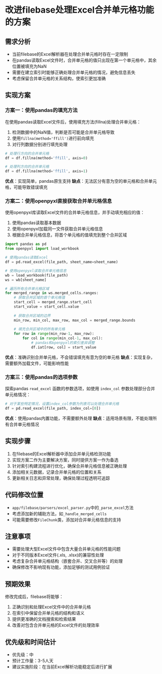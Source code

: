 # 改进filebase处理Excel合并单元格功能的方案

## 需求分析
- 当前filebase的Excel解析器在处理合并单元格时存在一定限制
- 在pandas读取Excel文件时，合并单元格的值只出现在第一个单元格中，其余位置被填充为NaN
- 需要在建立索引时能够正确处理合并单元格的情况，避免信息丢失
- 考虑保留合并单元格的关系结构，使索引更加准确

## 实现方案

### 方案一：使用pandas的填充方法
在使用pandas读取Excel文件后，使用填充方法(fillna)处理合并单元格：

1. 检测数据中的NaN值，判断是否可能是合并单元格导致
2. 使用`fillna(method='ffill')`进行前向填充
3. 对行列数据分别进行填充处理

```python
# 处理行方向的合并单元格
df = df.fillna(method='ffill', axis=0)

# 处理列方向的合并单元格
df = df.fillna(method='ffill', axis=1)
```

**优点**：实现简单，pandas原生支持
**缺点**：无法区分有意为空的单元格和合并单元格，可能导致错误填充

### 方案二：使用openpyxl直接获取合并单元格信息
使用openpyxl库读取Excel文件的合并单元格信息，并手动填充相应的值：

1. 使用pandas读取基本数据
2. 使用openpyxl加载同一文件获取合并单元格信息
3. 根据合并单元格信息，将首个单元格的值填充到整个合并区域

```python
import pandas as pd
from openpyxl import load_workbook

# 使用pandas读取Excel
df = pd.read_excel(file_path, sheet_name=sheet_name)

# 使用openpyxl读取合并单元格信息
wb = load_workbook(file_path)
ws = wb[sheet_name]

# 遍历所有合并单元格区域
for merged_range in ws.merged_cells.ranges:
    # 获取合并区域的首个单元格值
    start_cell = merged_range.start_cell
    start_value = start_cell.value
    
    # 获取合并区域的边界
    min_row, min_col, max_row, max_col = merged_range.bounds
    
    # 填充合并区域中的所有单元格
    for row in range(min_row-1, max_row):
        for col in range(min_col-1, max_col):
            # pandas和openpyxl的索引差异调整
            df.iat[row, col] = start_value
```

**优点**：准确识别合并单元格，不会错误填充有意为空的单元格
**缺点**：实现复杂，需要额外加载文件，可能影响性能

### 方案三：使用pandas的选项参数
探索pandas `read_excel` 函数的参数选项，如使用 `index_col` 参数处理部分合并单元格情况：

```python
# 对于某些特定情况，设置index_col参数为列表可以处理合并单元格
df = pd.read_excel(file_path, index_col=[0])
```

**优点**：使用pandas内置功能，不需要额外处理
**缺点**：适用场景有限，不能处理所有合并单元格情况

## 实现步骤
1. 在filebase的Excel解析器中添加合并单元格检测功能
2. 实现方案二作为主要解决方案，同时提供方案一作为备选
3. 针对索引构建流程进行优化，确保合并单元格信息被正确处理
4. 添加相关元数据，记录合并单元格的位置和关系
5. 更新相关日志和异常处理，确保处理过程透明可追踪

## 代码修改位置
- `app/filebase/parsers/excel_parser.py`中的`_parse_excel`方法
- 考虑添加新的辅助方法，如`_handle_merged_cells`
- 可能需要修改`FileChunk`类，添加对合并单元格信息的支持

## 注意事项
- 需要处理大型Excel文件中包含大量合并单元格的性能问题
- 对于不同版本Excel文件(.xls, .xlsx)的兼容性处理
- 考虑复杂合并单元格结构（嵌套合并、交叉合并等）的处理
- 确保修改不影响现有功能，添加足够的测试用例验证

## 预期效果
修改完成后，filebase将能够：
1. 正确识别和处理Excel文件中的合并单元格
2. 在索引中保留合并单元格的结构和语义
3. 提供更准确的文档搜索和检索结果
4. 改善对包含合并单元格的Excel文件的处理效率

## 优先级和时间估计
- 优先级：中
- 预计工作量：3-5人天
- 建议实施阶段：在当前Excel解析功能稳定后进行扩展 